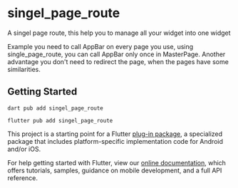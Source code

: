 # singel_page_route

A singel page route, this help you to manage all your widget into one widget

Example you need to call AppBar on every page you use, using single_page_route, you
can call AppBar only once in MasterPage. Another advantage you don't need to redirect the page,
when the pages have some similarities.

## Getting Started

``dart pub add singel_page_route``

``flutter pub add singel_page_route``

This project is a starting point for a Flutter
[plug-in package](https://flutter.dev/developing-packages/),
a specialized package that includes platform-specific implementation code for
Android and/or iOS.

For help getting started with Flutter, view our
[online documentation](https://flutter.dev/docs), which offers tutorials,
samples, guidance on mobile development, and a full API reference.

